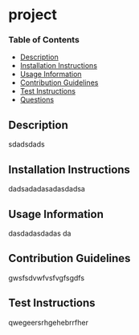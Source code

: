# project
### Table of Contents
  * [Description](#description)
  * [Installation Instructions](#installation-instructions)
  * [Usage Information](#usage-information)
  * [Contribution Guidelines](#contribution-guidelines)
  * [Test Instructions](#test-instructions)
  * [Questions](#Questions)

 ## Description 
sdadsdads
 ## Installation Instructions 
dadsadadasadasdadsa
 ## Usage Information 
dasdadasdadas da
 ## Contribution Guidelines 
gwsfsdvwfvsfvgfsgdfs
 ## Test Instructions 
qwegeersrhgehebrrfher